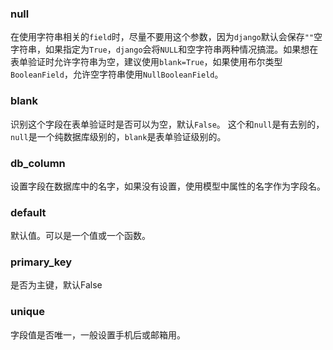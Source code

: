 ### null
在使用字符串相关的`field`时，尽量不要用这个参数，因为`django`默认会保存`""`空字符串，如果指定为`True`，`django`会将`NULL`和空字符串两种情况搞混。如果想在表单验证时允许字符串为空，建议使用`blank=True`，如果使用布尔类型`BooleanField`，允许空字符串使用`NullBooleanField`。

### blank
识别这个字段在表单验证时是否可以为空，默认`False`。
这个和`null`是有去别的，`null`是一个纯数据库级别的，`blank`是表单验证级别的。

### db_column
设置字段在数据库中的名字，如果没有设置，使用模型中属性的名字作为字段名。

### default
默认值。可以是一个值或一个函数。

### primary_key
是否为主键，默认False

### unique
字段值是否唯一，一般设置手机后或邮箱用。

